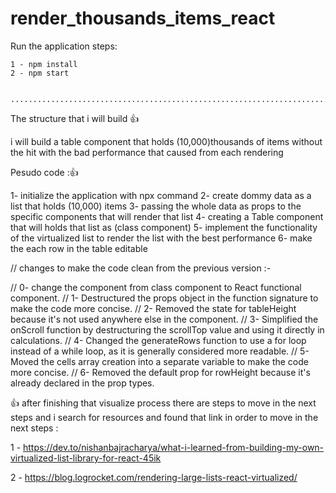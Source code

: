 # render_thousands_items_react

Run the application steps:

    1 - npm install 
    2 - npm start


    ................................................................................

The structure that i will build 👍

i will build a table component that holds (10,000)thousands of items without the hit with the bad performance that caused from each rendering  

Pesudo code :👍

1- initialize the application with npx command 
2- create dommy data as a list that holds (10,000) items 
3- passing the whole data as props to the specific components that will render that list 
4- creating a Table component that will holds that list as (class component)
5- implement the functionality of the virtualized list to render the list with the best performance 
6- make the each row in the table editable 


// changes to make the code clean from the previous version :-

// 0- change the component from class component to React functional component.
// 1- Destructured the props object in the function signature to make the code more concise.
// 2- Removed the state for tableHeight because it's not used anywhere else in the component.
// 3- Simplified the onScroll function by destructuring the scrollTop value and using it directly in calculations.
// 4- Changed the generateRows function to use a for loop instead of a while loop, as it is generally considered more readable.
// 5- Moved the cells array creation into a separate variable to make the code more concise.
// 6- Removed the default prop for rowHeight because it's already declared in the prop types.



👍 after finishing that visualize process there are steps to move in the next steps and i search for resources and found that link in order to move in the next steps :

1 - https://dev.to/nishanbajracharya/what-i-learned-from-building-my-own-virtualized-list-library-for-react-45ik

2 - https://blog.logrocket.com/rendering-large-lists-react-virtualized/